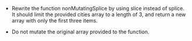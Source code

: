- Rewrite the function nonMutatingSplice by using slice instead of splice. It should limit the provided cities array to a length of 3, and return a new array with only the first three items.

- Do not mutate the original array provided to the function.